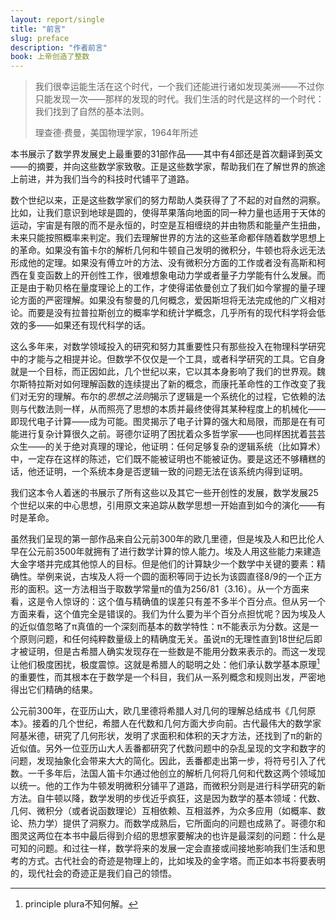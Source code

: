 ```yaml
---
layout: report/single
title: "前言"
slug: preface
description: "作者前言"
book: 上帝创造了整数
---
```

> 我们很幸运能生活在这个时代，一个我们还能进行诸如发现美洲——不过你只能发现一次——那样的发现的时代。我们生活的时代是这样的一个时代：我们找到了自然的基本法则。
>
> 理查德·费曼，美国物理学家，1964年所述

本书展示了数学界发展史上最重要的31部作品——其中有4部还是首次翻译到英文——的摘要，并向这些数学家致敬。正是这些数学家，帮助我们在了解世界的旅途上前进，并为我们当今的科技时代铺平了道路。

数个世纪以来，正是这些数学家们的努力帮助人类获得了了不起的对自然的洞察。比如，让我们意识到地球是圆的，使得苹果落向地面的同一种力量也适用于天体的运动，宇宙是有限的而不是永恒的，时空是互相缠绕的并由物质和能量产生扭曲，未来只能按照概率来判定。我们去理解世界的方法的这些革命都伴随着数学思想上的革命。如果没有笛卡尔的解析几何和牛顿自己发明的微积分，牛顿也将永远无法形成他的定理。如果没有傅立叶的方法、没有微积分方面的工作或者没有高斯和柯西在复变函数上的开创性工作，很难想象电动力学或者量子力学能有什么发展。而正是由于勒贝格在量度理论上的工作，才使得诺依曼创立了我们如今掌握的量子理论方面的严密理解。如果没有黎曼的几何概念，爱因斯坦将无法完成他的广义相对论。而要是没有拉普拉斯创立的概率学和统计学概念，几乎所有的现代科学将会低效的多——如果还有现代科学的话。

这么多年来，对数学领域投入的研究和努力其重要性只有那些投入在物理科学研究中的才能与之相提并论。但数学不仅仅是一个工具，或者科学研究的工具。它自身就是一个目标，而正因如此，几个世纪以来，它以其本身影响了我们的世界观。魏尔斯特拉斯对如何理解函数的连续提出了新的概念，而康托革命性的工作改变了我们对无穷的理解。布尔的*思想之法则*揭示了逻辑是一个系统化的过程，它依赖的法则与代数法则一样，从而照亮了思想的本质并最终使得其某种程度上的机械化——即现代电子计算——成为可能。图灵揭示了电子计算的强大和局限，而那是在有可能进行复杂计算很久之前。哥德尔证明了困扰着众多哲学家——也同样困扰着芸芸众生——的关于绝对真理的理论，他证明：任何足够复杂的逻辑系统（比如算术）中，一定存在这样的陈述，它们既不能被证明也不能被证伪。要是这还不够糟糕的话，他还证明，一个系统本身是否逻辑一致的问题无法在该系统内得到证明。

我们这本令人着迷的书展示了所有这些以及其它一些开创性的发展，数学发展25个世纪以来的中心思想，引用原文来追踪从数学思想一开始直到如今的演化——有时是革命。

虽然我们呈现的第一部作品来自公元前300年的欧几里德，但是埃及人和巴比伦人早在公元前3500年就拥有了进行数学计算的惊人能力。埃及人用这些能力来建造大金字塔并完成其他惊人的目标。但是他们的计算缺少一个数学中关键的要素：精确性。举例来说，古埃及人将一个圆的面积等同于边长为该圆直径8/9的一个正方形的面积。这一方法相当于取数学常量π的值为256/81（3.16）。从一个方面来看，这是令人惊讶的：这个值与精确值的误差只有差不多半个百分点。但从另一个方面来看，这个值完全是错误的。我们为什么要为半个百分点担忧呢？因为埃及人的近似值忽略了π真值的一个深刻而基本的数学特性：π不能表示为分数。这是一个原则问题，和任何纯粹数量级上的精确度无关。虽说π的无理性直到18世纪后即才被证明，但是古希腊人确实发现存在一些数是不能用分数来表示的。而这一发现让他们极度困扰，极度震惊。这就是希腊人的聪明之处：他们承认数学基本原理[^1]的重要性，而其根本在于数学是一个科目，我们从一系列概念和规则出发，严密地得出它们精确的结果。

公元前300年，在亚历山大，欧几里德将希腊人对几何的理解总结成书《几何原本》。接着的几个世纪，希腊人在代数和几何方面大步向前。古代最伟大的数学家阿基米德，研究了几何形状，发明了求面积和体积的天才方法，还找到了π的新的近似值。另外一位亚历山大人丢番都研究了代数问题中的杂乱呈现的文字和数字的问题，发现抽象化会带来大大的简化。因此，丢番都走出第一步，将符号引入了代数。一千多年后，法国人笛卡尔通过他创立的解析几何将几何和代数这两个领域加以统一。他的工作为牛顿发明微积分铺平了道路，而微积分则是进行科学研究的新方法。自牛顿以降，数学发明的步伐近乎疯狂，这是因为数学的基本领域：代数、几何、微积分（或者说函数理论）互相依赖、互相滋养，为众多应用（如概率、数论、热力学）提供了洞察力。而数学成熟后，它所面向的问题也成熟了。哥德尔和图灵这两位在本书中最后得到介绍的思想家要解决的也许是最深刻的问题：什么是可知的问题。和过往一样，数学将来的发展一定会直接或间接地影响我们生活和思考的方式。古代社会的奇迹是物理上的，比如埃及的金字塔。而正如本书将要表明的，现代社会的奇迹正是我们自己的领悟。

[^1]: principle plura不知何解。
